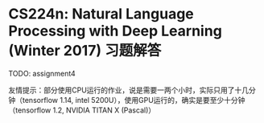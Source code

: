 # CS224n: Natural Language Processing with Deep Learning (Winter 2017) 习题解答
TODO: assignment4

友情提示：部分使用CPU运行的作业，说是需要一两个小时，实际只用了十几分钟（tensorflow 1.14, intel 5200U），使用GPU运行的，确实是要至少十分钟（tensorflow 1.2, NVIDIA TITAN X (Pascal)）